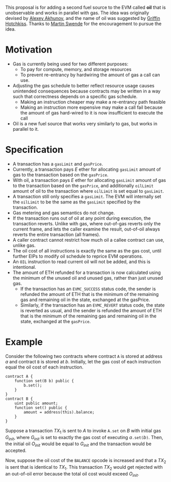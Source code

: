 This proposal is for adding a second fuel source to the EVM called **oil** that is unobservable and works in parallel with gas. The idea was originally devised by [Alexey Akhunov](https://ethresear.ch/u/AlexeyAkhunov/), and the name of oil was suggested by [Griffin Hotchkiss](https://ethresear.ch/u/gichiba/summary). Thanks to [Martin Swende]( https://ethresear.ch/u/holiman/summary) for the encouragement to pursue the idea.

# Motivation

* Gas is currently being used for two different purposes:
  * To pay for compute, memory, and storage resources
  * To prevent re-entrancy by hardwiring the amount of gas a call can use.
* Adjusting the gas schedule to better reflect resource usage causes unintended consequences because contracts may be written in a way such that correctness depends on a specific gas schedule.
  * Making an instruction cheaper may make a re-entrancy path feasible
  * Making an instruction more expensive may make a call fail because the amount of gas hard-wired to it is now insufficient to execute the call
* Oil is a new fuel source that works very similarly to gas, but works in parallel to it.

# Specification

* A transaction has a `gasLimit` and `gasPrice`.
* Currently, a transaction pays $E$ ether for allocating `gasLimit` amount of gas to the transaction based on the `gasPrice`.
* With oil, a transaction pays $E$ ether for allocating `gasLimit` amount of gas to the transaction based on the `gasPrice`, and additionally `oilLimit` amount of oil to the transaction where `oilLimit` is set equal to `gasLimit`.
* A transaction still only specifies a `gasLimit`. The EVM will internally set the `oilLimit` to be the same as the `gasLimit` specified by the transaction.
* Gas metering and gas semantics do not change.
* If the transaction runs out of oil at any point during execution, the transaction reverts. Unlike with gas, where out-of-gas reverts only the current frame, and lets the caller examine the result, out-of-oil always reverts the entire transaction (all frames).
* A caller contract cannot restrict how much oil a callee contract can use, unlike gas.
* The oil cost of all instructions is exactly the same as the gas cost, until further EIPs to modify oil schedule to reprice EVM operations.
* An `OIL` instruction to read current oil will not be added, and this is intentional.
* The amount of ETH refunded for a transaction is now calculated using the minimum of the unused oil and unused gas, rather than just unused gas.
  * If the transaction has an `EVMC_SUCCESS` status code, the sender is refunded the amount of ETH that is the minimum of the remaining gas and remaining oil in the state, exchanged at the gasPrice.
  * Similarly, if the transaction has an `EVMC_REVERT` status code, the state is reverted as usual, and the sender is refunded the amount of ETH that is the minimum of the remaining gas and remaining oil in the state, exchanged at the `gasPrice`.

# Example
Consider the following two contracts where contract `A` is stored at address $a$ and contract `B` is stored at $b$. Initially, let the gas cost of each instruction equal the oil cost of each instruction.
```
contract A {
    function set(B b) public {
        b.set();
    }
}
contract B {
    uint public amount;
    function set() public {
        amount = address(this).balance;
    }
}
```
Suppose a transaction $TX_1$ is sent to $A$ to invoke `A.set` on $B$ with initial gas $G_{init}$, where $G_{init}$ is set to exactly the gas cost of executing  $a$`.set(`$b$`)`. Then, the initial oil $O_{init}$ would be equal to $G_{init}$ and the transaction would be accepted.

Now, suppose the oil cost of the `BALANCE` opcode is increased and that a $TX_2$ is sent that is identical to $TX_1$. This transaction $TX_2$ would get rejected with an out-of-oil error because the total oil cost would exceed $O_{init}$.


